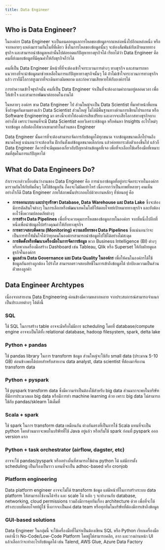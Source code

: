 ```yaml
---
title: Data Engineer
---
```


## Who is Data Engineer?

ในองค์กร Data Engineer จะเป็นคนคอยดูแลการไหลของข้อมูลจากแหล่งหนึ่งไปอีกแหล่งหนึ่ง
หรือจากหลายๆ แหล่งมารวมกันในที่ที่เดียว ซึ่งในการไหลของข้อมูลนั้นๆ จะต้องสัมพันธ์กับเป้าหมายทางธุรกิจ
และสามารถนำข้อมูลเหล่านั้นไปต่อยอดแก้ปัญหาทางธุรกิจได้ เรียกได้ว่า Data Engineer คือ
คนที่ส่งมอบข้อมูลที่มีคุณค่าให้กับธุรกิจก็ว่าได้

คนที่เป็น Data Engineer มีหน้าที่ที่จะต้องเข้าใจกระบวนการต่างๆ ทางธุรกิจ และสามารถหาแนวทางที่จะนำข้อมูลมาช่วยเหลือในการแก้ปัญหาทางธุรกิจนั้นๆ ได้ ถ้าไม่เข้าใจกระบวนการทางธุรกิจแล้ว
เราก็มีโอกาสสูงมากที่จะเดินทางผิดพลาด และก่อความเสียหายให้กับองค์กรได้

การทำความเข้าใจธุรกิจนั้น คนที่เป็น Data Engineer จำเป็นที่จะต้องถามคำถามอยู่ตลอดเวลา เพื่อให้เข้าใจ
และสามารถพัฒนาต่อยอดในงานได้

ในหลายๆ องค์กร ขาด Data Engineer ไป ส่วนใหญ่จะเป็น Data Scientist ที่มาทำหน้าที่แทน ซึ่งถ้าพูดกันตามตรงแล้ว
Data Scientist ส่วนใหญ่ ไม่ได้มีพื้นฐานทางด้านการเขียนโปรแกรม หรือ Software Engineering มา
ตรงนี้จะทำให้องค์กรเสียเปรียบ และอาจจะเสียโอกาสทางธุรกิจบางอย่างได้ เพราะว่าแทนที่จะมี Data Scientist
คอยวิเคราะห์ข้อมูล หรือค้นหา Insights อะไรใหม่ๆ จากข้อมูล กลับต้องให้พวกเขามาทำในส่วนของ Engineer

Data Engineer นั้นควรที่จะต้องสามารถจัดการกับข้อมูลได้ทุกขนาด จากข้อมูลขนาดเล็กไปจนถึงขนาดใหญ่ แน่นอนว่าจะต้องเริ่ม
ฝึกกันตั้งแต่ข้อมูลขนาดเล็กก่อน แล้วค่อยยกระดับตัวเองขึ้นไป แล้วก็ Data Engineer ก็ควรที่จะมีมุมมองเกี่ยวกับปัญหาด้านข้อมูลที่เจอ
เพื่อที่จะเลือกใช้เครื่องมือที่เหมาะสมที่สุดในการแก้ปัญหาได้

## What do Data Engineers Do?

ถ้าเราจะกล่าวเบื้องต้นว่างานของ Data Engineer คือ การนำเอาข้อมูลที่อยู่กระจัดกระจายในองค์กรมารวมกันให้กับทีมอื่นๆ
ได้ใช้ข้อมูลกัน ก็คงจะไม่ผิดเท่าไหร่ เนื่องจากว่าเป็นภาพที่หลายๆ คนเห็น อย่างไรก็ดี Data Engineer
ภายใต้ภาพนั้นประกอบไปด้วยงานหลักๆ ที่ซ่อนอยู่ คือ

- **การออกแบบบ และบำรุงรักษา Database, Data Warehouse และ Data Lake**
  ซึ่งจะต้องมีการตัดสินใจต่างๆ ในการเลือกหรือพัฒนาเทคโนโลยีให้ตอบโจทย์เป้าหมายทางธุรกิจ และยังต้องคงไว้ซึ่งความปลอดภัยต่างๆ
- **การสร้าง Data Pipelines** เพื่อที่จะควบคุมการไหลของข้อมูลภายในองค์กร จากที่หนึ่งไปอีกที่หนึ่งเพื่อนำข้อมูลไปสร้างคุณค่าให้กับทางธุรกิจ
- **การตรวจสอบติดตาม (Monitoring) ความเสถียรของ Data Pipelines** ซึ่งแน่นอนว่าจะเป็นการทำให้มั่นใจได้ว่าทุกคนในองค์กรสามารถนำข้อมูลไปใช้ได้อย่างไม่สะดุด
- **การติดตั้งหรือพัฒนาเครื่องมือในการจัดการข้อมูล** พวก Business Intelligence (BI) ต่างๆ หรือพวกเครื่องมือสร้าง Dashboard เช่น Tableau, Qlik หรือ Superset ให้กับฝ่ายดูแลธุรกิจในองค์กร
- **ดูแลส่วน Data Governance และ Data Quality ในองค์กร** เพื่อให้คนในองค์กรได้ใช้ข้อมูลกันอย่างถูกต้อง โปร่งใส สามารถตรวจสอบสิทธิ์ในการเข้าถึงข้อมูลได้ ปกป้องความเป็นส่วนตัวของลูกค้า

## Data Engineer Archtypes

เนื่องจากสายงาน Data Engineering ค่อนข้างมีความหลากหลาย จากประสบการณ์สามารถจำแนกเป็นประเภทต่างๆ ได้ดังนี้

### SQL

ใช้ SQL ในการสร้าง table อาจจะมีหรือไม่มีการ scheduling โดยที่ database/compute engine อาจจะเป็นได้ทั้ง relational database, hadoop filesystem, spark, delta lake

### Python + pandas

ใช้ pandas library ในการ transform ข้อมูล ส่วนใหญ่จะใช้กับ small data (ประมาณ 5-10 GB) ค่อนข้างพบได้บ่อยสำหรับสายงาน data analyst, data scientist ที่ต้องมาจับงาน transform data

### Python + pyspark

ใช้ pyspark transform data ซึ่งมีความจำเป็นต้องใช้สำหรับ big data ส่วนมากจะพบในบริษัทที่มีการประมวลผล big data หรือมีการทำ machine learning ด้วย เพราะ big data ไม่สามารถใช้กับ pandas/sklearn ได้เต็มที่

### Scala + spark

ใช้ spark ในการ transform data เหมือนกัน ต่างกันตรงที่เป็นการใช้ Scala แทนที่จะเป็น python โดยส่วนมากจะพบในบริษัทที่ใช้ Java อยู่แล้ว หรือเริ่มใช้ spark ก่อนที่ pyspark ออก version แรก

### Python + task orchestrator (airflow, dagster, etc)

อาจจะใช้ pandas/pyspark หรืออย่างอื่นที่สามารถใช้ผ่าน python ได้ แต่มีการตั้ง scheduling เป็นเรื่องเป็นราว แทนที่จะเป็น adhoc-based หรือ cronjob

### Platform engineering

Data platform engineer อาจจะไม่ได้ transform ข้อมูล แต่มีหน้าที่ในการสร้างระบบ data platform ให้สามารถใช้งานได้จริง และ scale ได้ หลัก ๆ จะทำงานกับ database, networking, cloud permissions รวมถึงมีการคุยกันเรื่อง architecture ด้วย เพื่อที่จะได้สร้างระบบที่ตอบโจทย์ผู้ใช้ ซึ่งอาจจะเป็นแค่ data team หรือทุกทีมในบริษัทที่ต้องมีการเข้าถึงข้อมูล

### GUI-based solutions

Data Engineer ในกลุ่มนี้ จะใช้เครื่องมือที่ไม่จำเป็นต้องเขียน SQL หรือ Python เรียกเครื่องมือเหล่านี้ว่า No-Code/Low-Code Platform โดยผู้ใช่สามารถคลิก, ลาก และวางผ่านหน้า UI แล้วเลือกว่าจะทำอะไรกับข้อมูลได้ เช่น Talend, AWS Glue, Azure Data Factory
